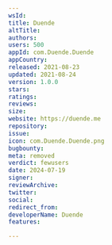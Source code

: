 ```yaml
---
wsId: 
title: Duende
altTitle: 
authors: 
users: 500
appId: com.Duende.Duende
appCountry: 
released: 2021-08-23
updated: 2021-08-24
version: 1.0.0
stars: 
ratings: 
reviews: 
size: 
website: https://duende.me
repository: 
issue: 
icon: com.Duende.Duende.png
bugbounty: 
meta: removed
verdict: fewusers
date: 2024-07-19
signer: 
reviewArchive: 
twitter: 
social: 
redirect_from: 
developerName: Duende
features: 

---
```


